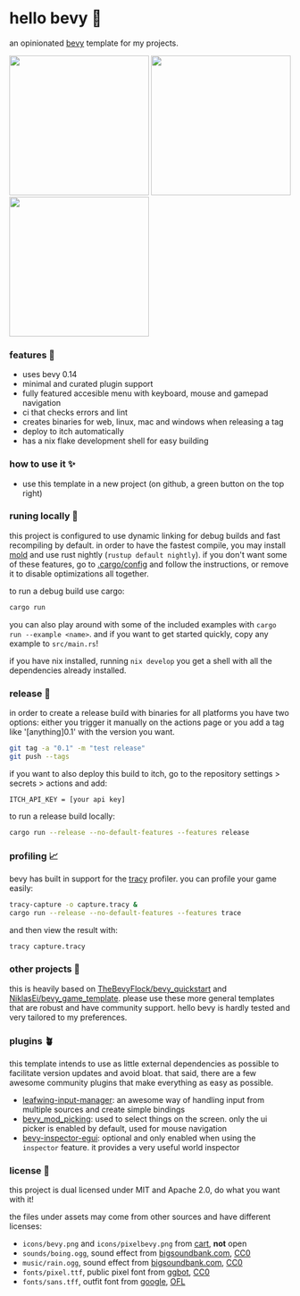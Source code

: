 # hello bevy 🦆

an opinionated [bevy](https://github.com/bevyengine/bevy) template for my projects.

<p float="left">
  <img src="https://github.com/eerii/hello-bevy/assets/22449369/c5b7cdcd-20d7-44e4-8a56-3a4122cdb5d7" height="250px" />
  <img src="https://github.com/eerii/hello-bevy/assets/22449369/a3c6d2bb-7648-45da-9cb0-1257ee081a46" height="250px" />
  <img src="https://github.com/eerii/hello-bevy/assets/22449369/7fa2176f-8dbe-4867-a6b2-33f366af122f" height="250px" />
</p>

### features 🌿

- uses bevy 0.14
- minimal and curated plugin support
- fully featured accesible menu with keyboard, mouse and gamepad navigation
- ci that checks errors and lint
- creates binaries for web, linux, mac and windows when releasing a tag
- deploy to itch automatically
- has a nix flake development shell for easy building

### how to use it ✨

- use this template in a new project (on github, a green button on the top right)

### runing locally 🌺

this project is configured to use dynamic linking for debug builds and fast recompiling by default.
in order to have the fastest compile, you may install [mold](https://github.com/rui314/mold) and use rust nightly (`rustup default nightly`).
if you don't want some of these features, go to [.cargo/config](.cargo/config) and follow the instructions, or remove it to disable optimizations all together.

to run a debug build use cargo:

```sh
cargo run
```

you can also play around with some of the included examples with `cargo run --example <name>`. and if you want to get started quickly, copy any example to `src/main.rs`!

if you have nix installed, running `nix develop` you get a shell with all the dependencies already installed.

### release 🌻

in order to create a release build with binaries for all platforms you have two options: either you trigger it manually on the actions page or you add a tag like '[anything]0.1' with the version you want.

```sh
git tag -a "0.1" -m "test release"
git push --tags
```

if you want to also deploy this build to itch, go to the repository settings > secrets > actions and add:

```
ITCH_API_KEY = [your api key]
```

to run a release build locally:

```sh
cargo run --release --no-default-features --features release
```

### profiling 📈

bevy has built in support for the [tracy](https://github.com/wolfpld/tracy) profiler. you can profile your game easily:

```sh
tracy-capture -o capture.tracy &
cargo run --release --no-default-features --features trace
```

and then view the result with:

```sh
tracy capture.tracy
```

### other projects 💖

this is heavily based on [TheBevyFlock/bevy_quickstart](https://github.com/TheBevyFlock/bevy_quickstart) and [NiklasEi/bevy_game_template](https://github.com/NiklasEi/bevy_game_template). please use these more general templates that are robust and have community support. hello bevy is hardly tested and very tailored to my preferences.

### plugins 🪴

this template intends to use as little external dependencies as possible to facilitate version updates and avoid bloat. that said, there are a few awesome community plugins that make everything as easy as possible.

- [leafwing-input-manager](https://github.com/Leafwing-Studios/leafwing-input-manager): an awesome way of handling input from multiple sources and create simple bindings
- [bevy_mod_picking](https://github.com/aevyrie/bevy_mod_picking): used to select things on the screen. only the ui picker is enabled by default, used for mouse navigation
- [bevy-inspector-egui](https://github.com/jakobhellermann/bevy-inspector-egui): optional and only enabled when using the `inspector` feature. it provides a very useful world inspector

### license 📝

this project is dual licensed under MIT and Apache 2.0, do what you want with it!

the files under assets may come from other sources and have different licenses:

- `icons/bevy.png` and `icons/pixelbevy.png` from [cart](https://github.com/bevyengine/bevy_github_ci_template/issues/45#issue-2022210264), **not** open
- `sounds/boing.ogg`, sound effect from [bigsoundbank.com](https://bigsoundbank.com/high-pitched-tom-1-s2329.html), [CC0](https://creativecommons.org/publicdomain/zero/1.0/)
- `music/rain.ogg`, sound effect from [bigsoundbank.com](https://bigsoundbank.com/summer-rain-on-terrace-s1019.html), [CC0](https://creativecommons.org/publicdomain/zero/1.0/)
- `fonts/pixel.ttf`, public pixel font from [ggbot](https://ggbot.itch.io/public-pixel-font), [CC0](https://creativecommons.org/publicdomain/zero/1.0/)
- `fonts/sans.tff`, outfit font from [google](https://fonts.google.com/specimen/Outfit), [OFL](https://scripts.sil.org/cms/scripts/page.php?site_id=nrsi&id=OFL)
